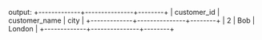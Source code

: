 output:
+-------------+---------------+--------+
| customer_id | customer_name | city   |
+-------------+---------------+--------+
|      2      | Bob           | London |
+-------------+---------------+--------+

